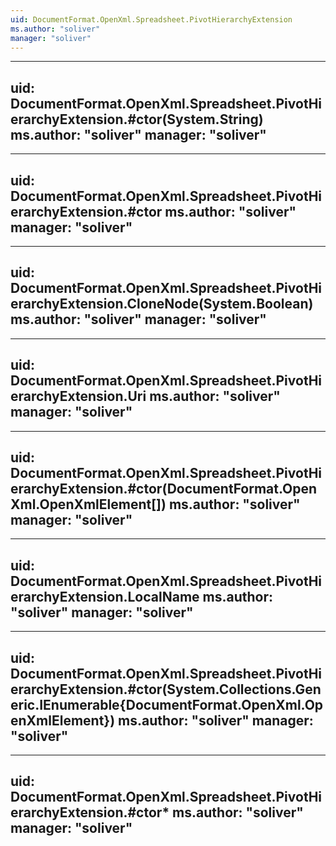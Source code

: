 ```yaml
---
uid: DocumentFormat.OpenXml.Spreadsheet.PivotHierarchyExtension
ms.author: "soliver"
manager: "soliver"
---
```


---
uid: DocumentFormat.OpenXml.Spreadsheet.PivotHierarchyExtension.#ctor(System.String)
ms.author: "soliver"
manager: "soliver"
---

---
uid: DocumentFormat.OpenXml.Spreadsheet.PivotHierarchyExtension.#ctor
ms.author: "soliver"
manager: "soliver"
---

---
uid: DocumentFormat.OpenXml.Spreadsheet.PivotHierarchyExtension.CloneNode(System.Boolean)
ms.author: "soliver"
manager: "soliver"
---

---
uid: DocumentFormat.OpenXml.Spreadsheet.PivotHierarchyExtension.Uri
ms.author: "soliver"
manager: "soliver"
---

---
uid: DocumentFormat.OpenXml.Spreadsheet.PivotHierarchyExtension.#ctor(DocumentFormat.OpenXml.OpenXmlElement[])
ms.author: "soliver"
manager: "soliver"
---

---
uid: DocumentFormat.OpenXml.Spreadsheet.PivotHierarchyExtension.LocalName
ms.author: "soliver"
manager: "soliver"
---

---
uid: DocumentFormat.OpenXml.Spreadsheet.PivotHierarchyExtension.#ctor(System.Collections.Generic.IEnumerable{DocumentFormat.OpenXml.OpenXmlElement})
ms.author: "soliver"
manager: "soliver"
---

---
uid: DocumentFormat.OpenXml.Spreadsheet.PivotHierarchyExtension.#ctor*
ms.author: "soliver"
manager: "soliver"
---
